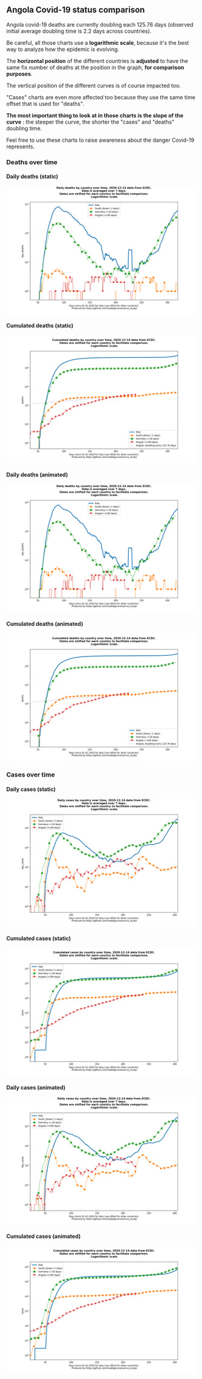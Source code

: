 ## Angola Covid-19 status comparison 

Angola covid-19 deaths are currently doubling each 125.76 days (observed initial average doubling time is 2.2 days across countries).



Be careful, all those charts use a **logarithmic scale**, because it's the best way to analyze how the epidemic is evolving.
 
The **horizontal position** of the different countries is **adjusted** to have the same fix number of deaths at the position in the graph, **for comparison purposes**.

The vertical position of the different curves is of course impacted too.

"Cases" charts are even more affected too because they use the same time offset that is used for "deaths".

**The most important thing to look at in those charts is the slope of the curve** : the steeper the curve, the shorter the "cases" and "deaths" doubling time.

Feel free to use these charts to raise awareness about the danger Covid-19 represents. 


 
### Deaths over time
 
#### Daily deaths (static)
![Angola covid-19 daily deaths static chart](https://raw.githubusercontent.com/madlag/coronavirus_study/master/notebooks/graphs/2020-12-14/countries/Angola/2020-12-14_Angola_day_deaths.png "Angola covid-19 day_deaths static chart")   
 
#### Cumulated deaths (static)
![Angola covid-19 cumulated deaths static chart](https://raw.githubusercontent.com/madlag/coronavirus_study/master/notebooks/graphs/2020-12-14/countries/Angola/2020-12-14_Angola_deaths.png "Angola covid-19 deaths static chart")   
 
#### Daily deaths (animated)
![Angola covid-19 daily deaths animated chart](https://raw.githubusercontent.com/madlag/coronavirus_study/master/notebooks/graphs/2020-12-14/countries/Angola/2020-12-14_Angola_day_deaths.gif "Angola covid-19 day_deaths animated chart")   
 
#### Cumulated deaths (animated)
![Angola covid-19 cumulated deaths animated chart](https://raw.githubusercontent.com/madlag/coronavirus_study/master/notebooks/graphs/2020-12-14/countries/Angola/2020-12-14_Angola_deaths.gif "Angola covid-19 deaths animated chart")   

 
### Cases over time
 
#### Daily cases (static)
![Angola covid-19 daily cases static chart](https://raw.githubusercontent.com/madlag/coronavirus_study/master/notebooks/graphs/2020-12-14/countries/Angola/2020-12-14_Angola_day_cases.png "Angola covid-19 day_cases static chart")   
 
#### Cumulated cases (static)
![Angola covid-19 cumulated cases static chart](https://raw.githubusercontent.com/madlag/coronavirus_study/master/notebooks/graphs/2020-12-14/countries/Angola/2020-12-14_Angola_cases.png "Angola covid-19 cases static chart")   
 
#### Daily cases (animated)
![Angola covid-19 daily cases animated chart](https://raw.githubusercontent.com/madlag/coronavirus_study/master/notebooks/graphs/2020-12-14/countries/Angola/2020-12-14_Angola_day_cases.gif "Angola covid-19 day_cases animated chart")   
 
#### Cumulated cases (animated)
![Angola covid-19 cumulated cases animated chart](https://raw.githubusercontent.com/madlag/coronavirus_study/master/notebooks/graphs/2020-12-14/countries/Angola/2020-12-14_Angola_cases.gif "Angola covid-19 cases animated chart")   

